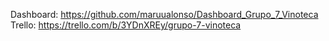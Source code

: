 Dashboard: https://github.com/maruualonso/Dashboard_Grupo_7_Vinoteca
Trello: https://trello.com/b/3YDnXREy/grupo-7-vinoteca
